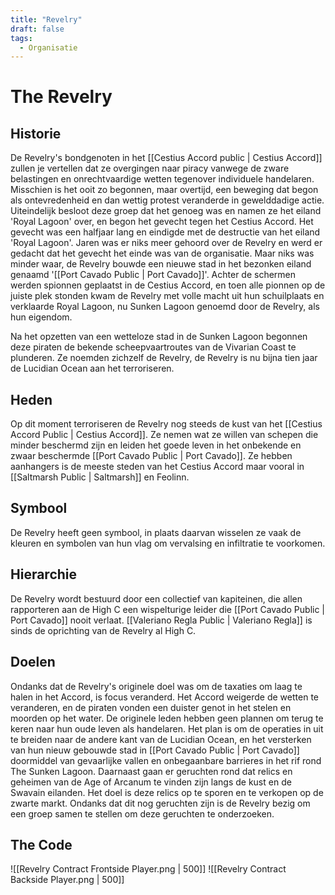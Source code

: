 ```yaml
---
title: "Revelry"
draft: false
tags:
  - Organisatie
---
```

 
# The Revelry
## Historie
De Revelry's bondgenoten in het [[Cestius Accord public | Cestius Accord]] zullen je vertellen dat ze overgingen naar piracy vanwege de zware belastingen en onrechtvaardige wetten tegenover individuele handelaren. Misschien is het ooit zo begonnen, maar overtijd, een beweging dat begon als ontevredenheid en dan wettig protest veranderde in gewelddadige actie. Uiteindelijk besloot deze groep dat het genoeg was en namen ze het eiland 'Royal Lagoon' over, en begon het gevecht tegen het Cestius Accord. Het gevecht was een halfjaar lang en eindigde met de destructie van het eiland 'Royal Lagoon'. Jaren was er niks meer gehoord over de Revelry en werd er gedacht dat het gevecht het einde was van de organisatie. Maar niks was minder waar, de Revelry bouwde een nieuwe stad in het bezonken eiland genaamd '[[Port Cavado Public | Port Cavado]]'. Achter de schermen werden spionnen geplaatst in de Cestius Accord, en toen alle pionnen op de juiste plek stonden kwam de Revelry met volle macht uit hun schuilplaats en verklaarde Royal Lagoon, nu Sunken Lagoon genoemd door de Revelry, als hun eigendom.

Na het opzetten van een wetteloze stad in de Sunken Lagoon begonnen deze piraten de bekende scheepvaartroutes van de Vivarian Coast te plunderen. Ze noemden zichzelf de Revelry, de Revelry is nu bijna tien jaar de Lucidian Ocean aan het terroriseren.

## Heden
Op dit moment terroriseren de Revelry nog steeds de kust van het [[Cestius Accord Public | Cestius Accord]]. Ze nemen wat ze willen van schepen die minder beschermd zijn en leiden het goede leven in het onbekende en zwaar beschermde [[Port Cavado Public | Port Cavado]]. Ze hebben aanhangers is de meeste steden van het Cestius Accord maar vooral in [[Saltmarsh Public | Saltmarsh]] en Feolinn.

## Symbool
De Revelry heeft geen symbool, in plaats daarvan wisselen ze vaak de kleuren en symbolen van hun vlag om vervalsing en infiltratie te voorkomen.

## Hierarchie
De Revelry wordt bestuurd door een collectief van kapiteinen, die allen rapporteren aan de High C een wispelturige leider die [[Port Cavado Public | Port Cavado]] nooit verlaat. [[Valeriano Regla Public | Valeriano Regla]] is sinds de oprichting van de Revelry al High C.

## Doelen
Ondanks dat de Revelry's originele doel was om de taxaties om laag te halen in het Accord, is focus veranderd. Het Accord weigerde de wetten te veranderen, en de piraten vonden een duister genot in het stelen en moorden op het water. De originele leden hebben geen plannen om terug te keren naar hun oude leven als handelaren. Het plan is om de operaties in uit te breiden naar de andere kant van de Lucidian Ocean, en het versterken van hun nieuw gebouwde stad in [[Port Cavado Public | Port Cavado]] doormiddel van gevaarlijke vallen en onbegaanbare barrieres in het rif rond The Sunken Lagoon. Daarnaast gaan er geruchten rond dat relics en geheimen van de Age of Arcanum te vinden zijn langs de kust en de Swavain eilanden. Het doel is deze relics op te sporen en te verkopen op de zwarte markt. Ondanks dat dit nog geruchten zijn is de Revelry bezig om een groep samen te stellen om deze geruchten te onderzoeken.

## The Code

![[Revelry Contract Frontside Player.png | 500]] ![[Revelry Contract Backside Player.png | 500]]
